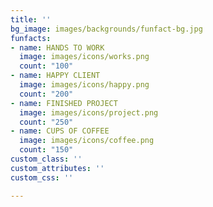```yaml
---
title: ''
bg_image: images/backgrounds/funfact-bg.jpg
funfacts:
- name: HANDS TO WORK
  image: images/icons/works.png
  count: "100"
- name: HAPPY CLIENT
  image: images/icons/happy.png
  count: "200"
- name: FINISHED PROJECT
  image: images/icons/project.png
  count: "250"
- name: CUPS OF COFFEE
  image: images/icons/coffee.png
  count: "150"
custom_class: ''
custom_attributes: ''
custom_css: ''

---
```

